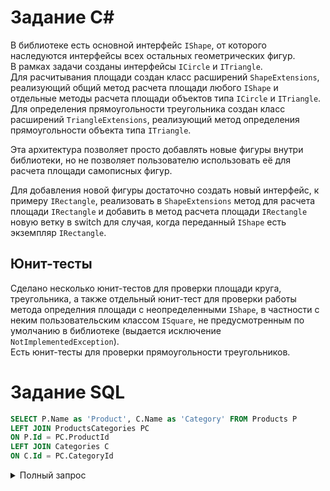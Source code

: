 # Задание C#

В библиотеке есть основной интерфейс `IShape`, от которого наследуются интерфейсы всех остальных геометрических фигур.  
В рамках задачи созданы интерфейсы `ICircle` и `ITriangle`.  
Для расчитывания площади создан класс расширений `ShapeExtensions`, реализующий общий метод расчета площади любого `IShape` и отдельные методы расчета площади объектов типа `ICircle` и `ITriangle`.  
Для определения прямоугольности треугольника создан класс расширений `TriangleExtensions`, реализующий метод определения прямоугольности объекта типа `ITriangle`.

Эта архитектура позволяет просто добавлять новые фигуры внутри библиотеки, но не позволяет пользователю использовать её для расчета площади самописных фигур.

Для добавления новой фигуры достаточно создать новый интерфейс, к примеру `IRectangle`, реализовать в `ShapeExtensions` метод для расчета площади `IRectangle` и добавить в метод расчета площади `IRectangle` новую ветку в switch для случая, когда переданный `IShape` есть экземпляр `IRectangle`.

## Юнит-тесты

Сделано несколько юнит-тестов для проверки площади круга, треугольника, а также отдельный юнит-тест для проверки работы метода определния площади с неопределенными `IShape`, в частности с неким пользовательским классом `ISquare`, не предусмотренным по умолчанию в библиотеке (выдается исключение `NotImplementedException`).  
Есть юнит-тесты для проверки прямоугольности треугольников.

# Задание SQL

```SQL
SELECT P.Name as 'Product', C.Name as 'Category' FROM Products P
LEFT JOIN ProductsCategories PC
ON P.Id = PC.ProductId
LEFT JOIN Categories C
ON C.Id = PC.CategoryId
```

<details>
<summary>Полный запрос</summary>

```SQL
/* DDL */
CREATE TABLE Products
(
    Id INT NOT NULL PRIMARY KEY IDENTITY, 
    Name NCHAR(50) NOT NULL
)
CREATE TABLE Categories
(
    Id INT NOT NULL PRIMARY KEY IDENTITY, 
    Name NCHAR(50) NOT NULL
)
CREATE TABLE ProductsCategories
(
    ProductId INT NOT NULL, 
    CategoryId INT NOT NULL
)

/* Filling */
INSERT INTO Products (Name) VALUES ('Apple'), ('Banana'), ('Strawberry'), ('Potato')
INSERT INTO Categories (Name) VALUES ('Sweet'), ('Green'), ('Fruit')

INSERT INTO ProductsCategories VALUES (1, 2), (1, 3)
INSERT INTO ProductsCategories VALUES (2, 1), (2, 3)
INSERT INTO ProductsCategories VALUES (3, 1)

/* Required query answer */
SELECT P.Name as 'Product', C.Name as 'Category' FROM Products P
LEFT JOIN ProductsCategories PC
ON P.Id = PC.ProductId
LEFT JOIN Categories C
ON C.Id = PC.CategoryId
```
</details>